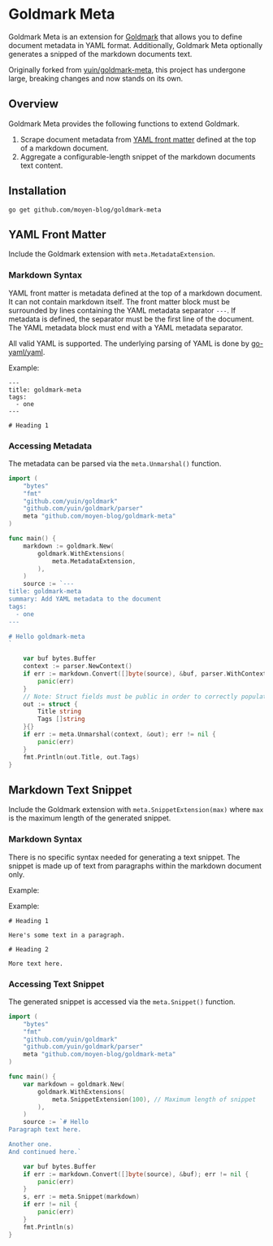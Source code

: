 # Goldmark Meta

Goldmark Meta is an extension for [Goldmark](http://github.com/yuin/goldmark) that allows you to define document metadata in YAML format. Additionally, Goldmark Meta optionally generates a snipped of the markdown documents text.

Originally forked from [yuin/goldmark-meta](http://github.com/yuin/goldmark-meta), this project has undergone large, breaking changes and now stands on its own.

## Overview

Goldmark Meta provides the following functions to extend Goldmark.

1. Scrape document metadata from [YAML front matter](https://jekyllrb.com/docs/front-matter/) defined at the top of a markdown document.
2. Aggregate a configurable-length snippet of the markdown documents text content.

## Installation

```
go get github.com/moyen-blog/goldmark-meta
```

## YAML Front Matter

Include the Goldmark extension with `meta.MetadataExtension`.

### Markdown Syntax

YAML front matter is metadata defined at the top of a markdown document. It can not contain markdown itself. The front matter block must be surrounded by lines containing the YAML metadata separator `---`. If metadata is defined, the separator must be the first line of the document. The YAML metadata block must end with a YAML metadata separator.

All valid YAML is supported. The underlying parsing of YAML is done by [go-yaml/yaml](https://github.com/go-yaml/yaml).

Example:

```
---
title: goldmark-meta
tags:
  - one
---

# Heading 1
```

### Accessing Metadata

The metadata can be parsed via the `meta.Unmarshal()` function.

```go
import (
    "bytes"
    "fmt"
    "github.com/yuin/goldmark"
    "github.com/yuin/goldmark/parser"
    meta "github.com/moyen-blog/goldmark-meta"
)

func main() {
    markdown := goldmark.New(
        goldmark.WithExtensions(
            meta.MetadataExtension,
        ),
    )
    source := `---
title: goldmark-meta
summary: Add YAML metadata to the document
tags:
  - one
---

# Hello goldmark-meta
`

    var buf bytes.Buffer
    context := parser.NewContext()
    if err := markdown.Convert([]byte(source), &buf, parser.WithContext(context)); err != nil {
        panic(err)
    }
    // Note: Struct fields must be public in order to correctly populate the data
    out := struct {
        Title string
        Tags []string
    }{}
    if err := meta.Unmarshal(context, &out); err != nil {
        panic(err)
    }
    fmt.Println(out.Title, out.Tags)
}
```

## Markdown Text Snippet

Include the Goldmark extension with `meta.SnippetExtension(max)` where `max` is the maximum length of the generated snippet.

### Markdown Syntax

There is no specific syntax needed for generating a text snippet. The snippet is made up of text from paragraphs within the markdown document only.

Example:

Example:

```
# Heading 1

Here's some text in a paragraph.

# Heading 2

More text here.
```

### Accessing Text Snippet

The generated snippet is accessed via the `meta.Snippet()` function.

```go
import (
    "bytes"
    "fmt"
    "github.com/yuin/goldmark"
    "github.com/yuin/goldmark/parser"
    meta "github.com/moyen-blog/goldmark-meta"
)

func main() {
    var markdown = goldmark.New(
        goldmark.WithExtensions(
            meta.SnippetExtension(100), // Maximum length of snippet
        ),
    )
    source := `# Hello
Paragraph text here.

Another one.
And continued here.`

    var buf bytes.Buffer
    if err := markdown.Convert([]byte(source), &buf); err != nil {
        panic(err)
    }
    s, err := meta.Snippet(markdown)
    if err != nil {
        panic(err)
    }
    fmt.Println(s)
}
```
